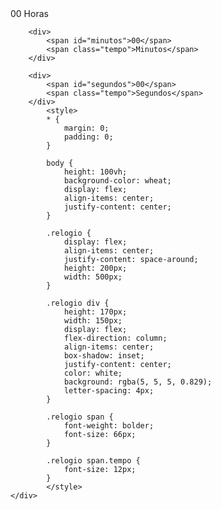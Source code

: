 <!DOCTYPE html>
<html lang="pt-br">

<head>
    <meta charset="UTF-8">
    <title>Relógio</title>
</head>

<body>
    <div class="relogio">
        <div>
            <span id="horas">00</span>
            <span class="tempo">Horas</span>
        </div>

        <div>
            <span id="minutos">00</span>
            <span class="tempo">Minutos</span>
        </div>

        <div>
            <span id="segundos">00</span>
            <span class="tempo">Segundos</span>
        </div>
            <style>
            * {
                margin: 0;
                padding: 0;
            }
            
            body {
                height: 100vh;
                background-color: wheat;
                display: flex;
                align-items: center;
                justify-content: center;
            }
            
            .relogio {
                display: flex;
                align-items: center;
                justify-content: space-around;
                height: 200px;
                width: 500px;
            }
            
            .relogio div {
                height: 170px;
                width: 150px;
                display: flex;
                flex-direction: column;
                align-items: center;
                box-shadow: inset;
                justify-content: center;
                color: white;
                background: rgba(5, 5, 5, 0.829);
                letter-spacing: 4px;
            }
            
            .relogio span {
                font-weight: bolder;
                font-size: 66px;
            }
            
            .relogio span.tempo {
                font-size: 12px;
            }
            </style>   
    </div>
<script>

    const horas = document.getElementById('horas');
const minutos = document.getElementById('minutos');
const segundos = document.getElementById('segundos');

const relogio = setInterval(function time() {
    let dateToday = new Date();
    let hr = dateToday.getHours();
    let min = dateToday.getMinutes();
    let s = dateToday.getSeconds();

    if (hr < 10) hr = '0' + hr;

    if (min < 10) min = '0' + min;

    if (s < 10) s = '0' + s;

    horas.textContent = hr;
    minutos.textContent = min;
    segundos.textContent = s;

})
</script>
</body>
</html>
